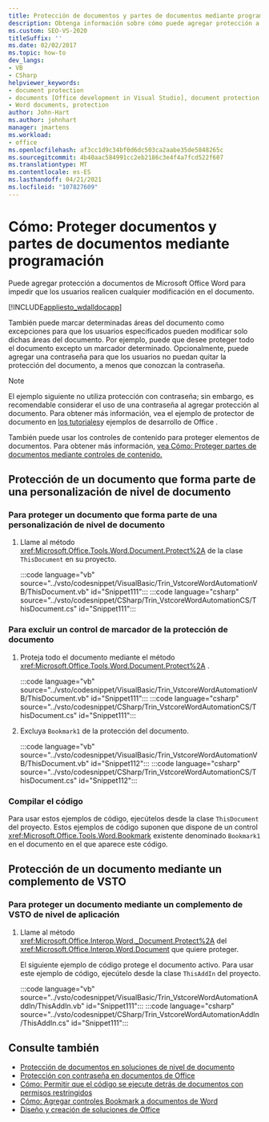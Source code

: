 ```yaml
---
title: Protección de documentos y partes de documentos mediante programación
description: Obtenga información sobre cómo puede agregar protección a documentos de Microsoft Word para impedir que los usuarios modifiquen el documento.
ms.custom: SEO-VS-2020
titleSuffix: ''
ms.date: 02/02/2017
ms.topic: how-to
dev_langs:
- VB
- CSharp
helpviewer_keywords:
- document protection
- documents [Office development in Visual Studio], document protection
- Word documents, protection
author: John-Hart
ms.author: johnhart
manager: jmartens
ms.workload:
- office
ms.openlocfilehash: af3cc1d9c34bf0d6dc503ca2aabe35de5848265c
ms.sourcegitcommit: 4b40aac584991cc2eb2186c3e4f4a7fcd522f607
ms.translationtype: MT
ms.contentlocale: es-ES
ms.lasthandoff: 04/21/2021
ms.locfileid: "107827609"
---
```

# <a name="how-to-programmatically-protect-documents-and-parts-of-documents"></a>Cómo: Proteger documentos y partes de documentos mediante programación
  Puede agregar protección a documentos de Microsoft Office Word para impedir que los usuarios realicen cualquier modificación en el documento.

 [!INCLUDE[appliesto_wdalldocapp](../vsto/includes/appliesto-wdalldocapp-md.md)]

 También puede marcar determinadas áreas del documento como excepciones para que los usuarios especificados pueden modificar solo dichas áreas del documento. Por ejemplo, puede que desee proteger todo el documento excepto un marcador determinado. Opcionalmente, puede agregar una contraseña para que los usuarios no puedan quitar la protección del documento, a menos que conozcan la contraseña.

> [!NOTE]
> El ejemplo siguiente no utiliza protección con contraseña; sin embargo, es recomendable considerar el uso de una contraseña al agregar protección al documento. Para obtener más información, vea el ejemplo de protector de documento en [los tutoriales](../vsto/office-development-samples-and-walkthroughs.md)y ejemplos de desarrollo de Office .

 También puede usar los controles de contenido para proteger elementos de documentos. Para obtener más información, [vea Cómo: Proteger partes de documentos mediante controles de contenido.](../vsto/how-to-protect-parts-of-documents-by-using-content-controls.md)

## <a name="protect-a-document-that-is-part-of-a-document-level-customization"></a>Protección de un documento que forma parte de una personalización de nivel de documento

### <a name="to-protect-a-document-that-is-part-of-a-document-level-customization"></a>Para proteger un documento que forma parte de una personalización de nivel de documento

1. Llame al método <xref:Microsoft.Office.Tools.Word.Document.Protect%2A> de la clase `ThisDocument` en su proyecto.

     :::code language="vb" source="../vsto/codesnippet/VisualBasic/Trin_VstcoreWordAutomationVB/ThisDocument.vb" id="Snippet111":::
     :::code language="csharp" source="../vsto/codesnippet/CSharp/Trin_VstcoreWordAutomationCS/ThisDocument.cs" id="Snippet111":::

### <a name="to-exclude-a-bookmark-control-from-document-protection"></a>Para excluir un control de marcador de la protección de documento

1. Proteja todo el documento mediante el método <xref:Microsoft.Office.Tools.Word.Document.Protect%2A> .

     :::code language="vb" source="../vsto/codesnippet/VisualBasic/Trin_VstcoreWordAutomationVB/ThisDocument.vb" id="Snippet111":::
     :::code language="csharp" source="../vsto/codesnippet/CSharp/Trin_VstcoreWordAutomationCS/ThisDocument.cs" id="Snippet111":::

2. Excluya `Bookmark1` de la protección del documento.

     :::code language="vb" source="../vsto/codesnippet/VisualBasic/Trin_VstcoreWordAutomationVB/ThisDocument.vb" id="Snippet112":::
     :::code language="csharp" source="../vsto/codesnippet/CSharp/Trin_VstcoreWordAutomationCS/ThisDocument.cs" id="Snippet112":::

### <a name="compile-the-code"></a>Compilar el código
 Para usar estos ejemplos de código, ejecútelos desde la clase `ThisDocument` del proyecto. Estos ejemplos de código suponen que dispone de un control <xref:Microsoft.Office.Tools.Word.Bookmark> existente denominado `Bookmark1` en el documento en el que aparece este código.

## <a name="protect-a-document-by-using-a-vsto-add-in"></a>Protección de un documento mediante un complemento de VSTO

### <a name="to-protect-a-document-by-using-an-application-level-vsto-add-in"></a>Para proteger un documento mediante un complemento de VSTO de nivel de aplicación

1. Llame al método <xref:Microsoft.Office.Interop.Word._Document.Protect%2A> del <xref:Microsoft.Office.Interop.Word.Document> que quiere proteger.

     El siguiente ejemplo de código protege el documento activo. Para usar este ejemplo de código, ejecútelo desde la clase `ThisAddIn` del proyecto.

     :::code language="vb" source="../vsto/codesnippet/VisualBasic/Trin_VstcoreWordAutomationAddIn/ThisAddIn.vb" id="Snippet111":::
     :::code language="csharp" source="../vsto/codesnippet/CSharp/Trin_VstcoreWordAutomationAddIn/ThisAddIn.cs" id="Snippet111":::

## <a name="see-also"></a>Consulte también
- [Protección de documentos en soluciones de nivel de documento](../vsto/document-protection-in-document-level-solutions.md)
- [Protección con contraseña en documentos de Office](../vsto/password-protection-on-office-documents.md)
- [Cómo: Permitir que el código se ejecute detrás de documentos con permisos restringidos](../vsto/how-to-permit-code-to-run-behind-documents-with-restricted-permissions.md)
- [Cómo: Agregar controles Bookmark a documentos de Word](../vsto/how-to-add-bookmark-controls-to-word-documents.md)
- [Diseño y creación de soluciones de Office](../vsto/designing-and-creating-office-solutions.md)
